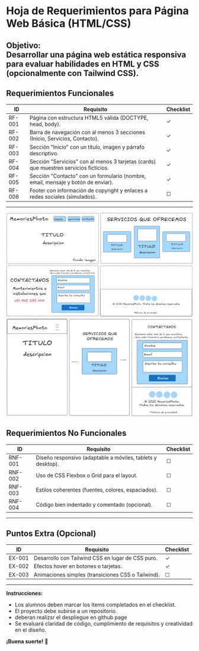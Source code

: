 # **Hoja de Requerimientos para Página Web Básica (HTML/CSS)**  
**Objetivo:**  
Desarrollar una página web estática responsiva para evaluar habilidades en HTML y CSS (opcionalmente con Tailwind CSS).  
---  
## **Requerimientos Funcionales**  

| **ID** | **Requisito** | **Checklist** |  
|--------|--------------|---------------|  
| RF-001 | Página con estructura HTML5 válida (DOCTYPE, head, body). | ✓ |  
| RF-002 | Barra de navegación con al menos 3 secciones (Inicio, Servicios, Contacto). | ✓ |  
| RF-003 | Sección "Inicio" con un título, imagen y párrafo descriptivo. | ✓ |  
| RF-004 | Sección "Servicios" con al menos 3 tarjetas (cards) que muestren servicios ficticios. | ✓ |  
| RF-005 | Sección "Contacto" con un formulario (nombre, email, mensaje y botón de enviar). | ✓ |  
| RF-006 | Footer con información de copyright y enlaces a redes sociales (simulados). | ☐ |  
---  
![alt text](image-1.png)
![alt text](image-2.png)
## **Requerimientos No Funcionales**  

| **ID** | **Requisito** | **Checklist** |  
|--------|--------------|---------------|  
| RNF-001 | Diseño responsivo (adaptable a móviles, tablets y desktop). | ☐ |  
| RNF-002 | Uso de CSS Flexbox o Grid para el layout. | ☐ |  
| RNF-003 | Estilos coherentes (fuentes, colores, espaciados). | ☐ |  
| RNF-004 | Código bien indentado y comentado (opcional). | ☐ |    
---  
## **Puntos Extra (Opcional)**  

| **ID** | **Requisito** | **Checklist** |  
|--------|--------------|---------------|  
| EX-001 | Desarrollo con Tailwind CSS en lugar de CSS puro. | ✓ |  
| EX-002 | Efectos hover en botones o tarjetas. | ✓ |  
| EX-003 | Animaciones simples (transiciones CSS o Tailwind). | ☐ |  
---  
**Instrucciones:**  
- Los alumnos deben marcar los ítems completados en el checklist.  
- El proyecto debe subirse a un repositorio.  
- deberan realizsr el despliegue en github page
- Se evaluará claridad de código, cumplimiento de requisitos y creatividad en el diseño.  

**¡Buena suerte!** 🚀